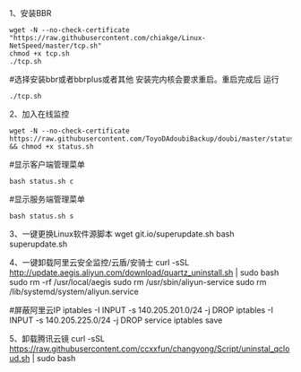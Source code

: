 1、安装BBR

    wget -N --no-check-certificate "https://raw.githubusercontent.com/chiakge/Linux-NetSpeed/master/tcp.sh"
    chmod +x tcp.sh
    ./tcp.sh

#选择安装bbr或者bbrplus或者其他 安装完内核会要求重启。重启完成后 运行

    ./tcp.sh

2、加入在线监控

    wget -N --no-check-certificate https://raw.githubusercontent.com/ToyoDAdoubiBackup/doubi/master/status.sh && chmod +x status.sh

#显示客户端管理菜单

    bash status.sh c

 
#显示服务端管理菜单

    bash status.sh s
    
    
3、一键更换Linux软件源脚本
     wget  git.io/superupdate.sh
     bash superupdate.sh
     
     
4、一键卸载阿里云安全监控/云盾/安骑士
     curl -sSL http://update.aegis.aliyun.com/download/quartz_uninstall.sh | sudo bash
     sudo rm -rf /usr/local/aegis
     sudo rm /usr/sbin/aliyun-service
     sudo rm /lib/systemd/system/aliyun.service
     
 #屏蔽阿里云IP
     iptables -I INPUT -s 140.205.201.0/24 -j DROP
     iptables -I INPUT -s 140.205.225.0/24 -j DROP
     service iptables save
     
 5、卸载腾讯云镜
     curl -sSL https://raw.githubusercontent.com/ccxxfun/changyong/Script/uninstal_qcloud.sh | sudo bash
     
     
